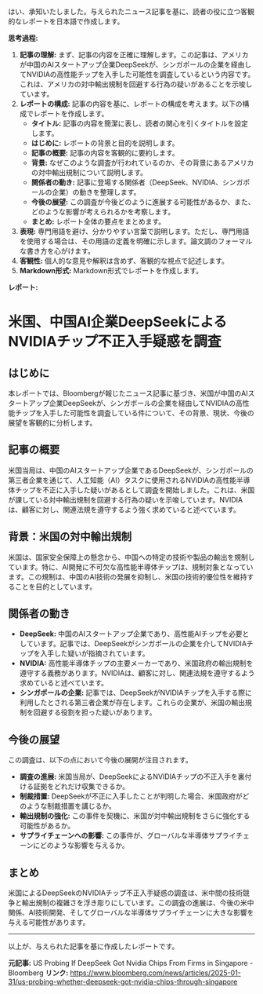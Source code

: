はい、承知いたしました。与えられたニュース記事を基に、読者の役に立つ客観的なレポートを日本語で作成します。

**思考過程:**

1.  **記事の理解:** まず、記事の内容を正確に理解します。この記事は、アメリカが中国のAIスタートアップ企業DeepSeekが、シンガポールの企業を経由してNVIDIAの高性能チップを入手した可能性を調査しているという内容です。これは、アメリカの対中輸出規制を回避する行為の疑いがあることを示唆しています。
2.  **レポートの構成:** 記事の内容を基に、レポートの構成を考えます。以下の構成でレポートを作成します。
    *   **タイトル:** 記事の内容を簡潔に表し、読者の関心を引くタイトルを設定します。
    *   **はじめに:** レポートの背景と目的を説明します。
    *   **記事の概要:** 記事の内容を客観的に要約します。
    *   **背景:** なぜこのような調査が行われているのか、その背景にあるアメリカの対中輸出規制について説明します。
    *   **関係者の動き:** 記事に登場する関係者（DeepSeek、NVIDIA、シンガポールの企業）の動きを整理します。
    *   **今後の展望:** この調査が今後どのように進展する可能性があるか、また、どのような影響が考えられるかを考察します。
    *   **まとめ:** レポート全体の要点をまとめます。
3.  **表現:** 専門用語を避け、分かりやすい言葉で説明します。ただし、専門用語を使用する場合は、その用語の定義を明確に示します。論文調のフォーマルな書き方を心がけます。
4.  **客観性:** 個人的な意見や解釈は含めず、客観的な視点で記述します。
5.  **Markdown形式:** Markdown形式でレポートを作成します。

**レポート:**

# 米国、中国AI企業DeepSeekによるNVIDIAチップ不正入手疑惑を調査

## はじめに

本レポートでは、Bloombergが報じたニュース記事に基づき、米国が中国のAIスタートアップ企業DeepSeekが、シンガポールの企業を経由してNVIDIAの高性能チップを入手した可能性を調査している件について、その背景、現状、今後の展望を客観的に分析します。

## 記事の概要

米国当局は、中国のAIスタートアップ企業であるDeepSeekが、シンガポールの第三者企業を通じて、人工知能（AI）タスクに使用されるNVIDIAの高性能半導体チップを不正に入手した疑いがあるとして調査を開始しました。これは、米国が課している対中輸出規制を回避する行為の疑いを示唆しています。NVIDIAは、顧客に対し、関連法規を遵守するよう強く求めていると述べています。

## 背景：米国の対中輸出規制

米国は、国家安全保障上の懸念から、中国への特定の技術や製品の輸出を規制しています。特に、AI開発に不可欠な高性能半導体チップは、規制対象となっています。この規制は、中国のAI技術の発展を抑制し、米国の技術的優位性を維持することを目的としています。

## 関係者の動き

*   **DeepSeek:** 中国のAIスタートアップ企業であり、高性能AIチップを必要としています。記事では、DeepSeekがシンガポールの企業を介してNVIDIAチップを入手した疑いが指摘されています。
*   **NVIDIA:** 高性能半導体チップの主要メーカーであり、米国政府の輸出規制を遵守する義務があります。NVIDIAは、顧客に対し、関連法規を遵守するよう求めていると述べています。
*   **シンガポールの企業:** 記事では、DeepSeekがNVIDIAチップを入手する際に利用したとされる第三者企業が存在します。これらの企業が、米国の輸出規制を回避する役割を担った疑いがあります。

## 今後の展望

この調査は、以下の点において今後の展開が注目されます。

*   **調査の進展:** 米国当局が、DeepSeekによるNVIDIAチップの不正入手を裏付ける証拠をどれだけ収集できるか。
*   **制裁措置:** DeepSeekが不正に入手したことが判明した場合、米国政府がどのような制裁措置を講じるか。
*   **輸出規制の強化:** この事件を契機に、米国が対中輸出規制をさらに強化する可能性があるか。
*   **サプライチェーンへの影響:** この事件が、グローバルな半導体サプライチェーンにどのような影響を与えるか。

## まとめ

米国によるDeepSeekのNVIDIAチップ不正入手疑惑の調査は、米中間の技術競争と輸出規制の複雑さを浮き彫りにしています。この調査の進展は、今後の米中関係、AI技術開発、そしてグローバルな半導体サプライチェーンに大きな影響を与える可能性があります。

---

以上が、与えられた記事を基に作成したレポートです。


**元記事:** US Probing If DeepSeek Got Nvidia Chips From Firms in Singapore - Bloomberg
**リンク:** https://www.bloomberg.com/news/articles/2025-01-31/us-probing-whether-deepseek-got-nvidia-chips-through-singapore